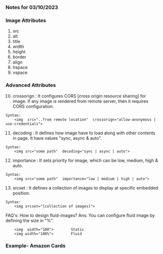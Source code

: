 ### Notes for 03/10/2023

### Image Attributes
1. src
2. alt
3. title
4. width
5. height
6. border
7. align
8. hspace
9. vspace

### Advanced Attributes

10. crossorign        :  It configures CORS [cross origin resource sharing] for image.
                   If any image is rendered from remote server, then it requires
                   CORS configuration.
```
Syntax:
    <img  src="..from remote location"  crossorign="allow-anonymous | use-credentials">
```

11. decoding        : It defines how image have to load along with other contents in
                  page. It have values "sync, async & auto".
```
Syntax:
    <img src="some path"  decoding="sync | async | auto">

```

12.  importance    : It sets priority for image, which can be low, medium, high & auto.
```
Syntax:
    <img src="some path"  importance="low | medium | high | auto">
```

13.  srcset        : It defines a collection of images to display at specific embedded
                 position.
```
Syntax:
    <img srcset="[collection of images]">
```

FAQ's: How to design fluid-images?
Ans: You can configure fluid image by defining the size in "%".

        <img  width="100">        Static
        <img width="100%">        Fluid


### Example- Amazon Cards

        